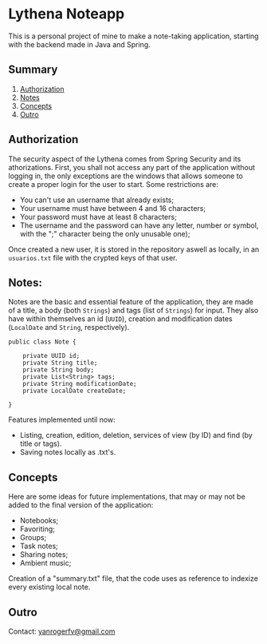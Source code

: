 # Lythena Noteapp

This is a personal project of mine to make a note-taking application, 
starting with the backend made in Java and Spring.

## Summary
1. [Authorization](#Authorization)
2. [Notes](#Notes)
3. [Concepts](#Concepts)
10. [Outro](#Outro)

## Authorization

The security aspect of the Lythena comes from Spring Security and its 
athorizations. First, you shall not access any part of the application without 
logging in, the only exceptions are the windows that allows someone to create a 
proper login for the user to start. Some restrictions are:

- You can't use an username that already exists;
- Your username must have between 4 and 16 characters;
- Your password must have at least 8 characters;
- The username and the password can have any letter, number or
symbol, with the ";" character being the only unusable one);

Once created a new user, it is stored in the repository aswell as locally, in 
an `usuarios.txt` file with the crypted keys of that user. 

## Notes:

Notes are the basic and essential feature of the application, they are made of a
title, a body (both `Strings`) and tags (list of `Strings`) for input. 
They also have within themselves an id (`UUID`), creation and modification 
dates (`LocalDate` and `String`, respectively).

```
public class Note {

    private UUID id;
    private String title;
    private String body;
    private List<String> tags;
    private String modificationDate;
    private LocalDate createDate;
    
}
```

Features implemented until now:
- Listing, creation, edition, deletion, 
services of view (by ID) and find (by title or tags).
- Saving notes locally as .txt's. 


## Concepts

Here are some ideas for future implementations, that may or may not be added 
to the final version of the application:

- Notebooks;
- Favoriting;
- Groups;
- Task notes;
- Sharing notes;
- Ambient music;


Creation of a "summary.txt" file, that the code uses as reference to indexize
every existing local note.

## Outro

Contact: [yanrogerfv@gmail.com](mailto:yanrogerfv@gmail.com)